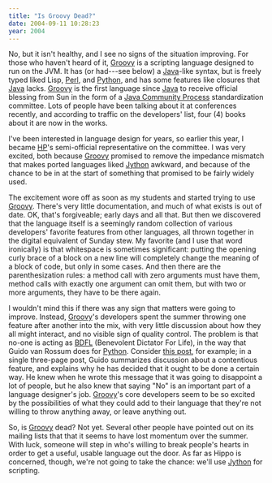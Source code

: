 ```yaml
---
title: "Is Groovy Dead?"
date: 2004-09-11 10:28:23
year: 2004
---
```

No, but it isn't healthy, and I see no signs of the situation improving.  For those who haven't heard of it, <a href="http://groovy.codehaus.org/">Groovy</a> is a scripting language designed to run on the JVM.  It has (or had---see below) a <a href="http://java.sun.com">Java</a>-like syntax, but is freely typed liked Lisp, <a href="http://www.perl.org">Perl</a>, and <a href="http://www.python.org">Python</a>, and has some features like closures that <a href="http://java.sun.com">Java</a> lacks.  <a href="http://groovy.codehaus.org">Groovy</a> is the first language since <a href="http://java.sun.com">Java</a> to receive official blessing from Sun in the form of a <a href="http://www.jcp.org">Java Community Process</a> standardization committee.  Lots of people have been talking about it at conferences recently, and according to traffic on the developers' list, four (4) books about it are now in the works.

I've been interested in language design for years, so earlier this year, I became <a href="http://www.hp.com">HP</a>'s semi-official representative on the committee.  I was very excited, both because <a href="http://groovy.codehaus.org">Groovy</a> promised to remove the impedance mismatch that makes ported languages liked <a href="http://www.jython.org">Jython</a> awkward, and because of the chance to be in at the start of something that promised to be fairly widely used.

The excitement wore off as soon as my students and started trying to use <a href="http://groovy.codehaus.org">Groovy</a>.  There's very little documentation, and much of what exists is out of date.  OK, that's forgiveable; early days and all that.  But then we discovered that the language itself is a seemingly random collection of various developers' favorite features from other languages, all thrown together in the digital equivalent of Sunday stew.  My favorite (and I use that word ironically) is that whitespace is sometimes significant: putting the opening curly brace of a block on a new line will completely change the meaning of a block of code, but only in some cases.  And then there are the parenthesization rules: a method call with zero arguments must have them, method calls with exactly one argument can omit them, but with two or more arguments, they have to be there again.

I wouldn't mind this if there was any sign that matters were going to improve.  Instead, <a href="http://groovy.codehaus.org">Groovy</a>'s developers spent the summer throwing one feature after another into the mix, with very little discussion about how they all might interact, and no visible sign of quality control.  The problem is that no-one is acting as <a href="http://catb.org/~esr/jargon/html/B/BDFL.html">BDFL</a> (Benevolent Dictator For Life), in the way that Guido van Rossum does for <a href="http://www.python.org">Python</a>.  Consider <a href="http://mail.python.org/pipermail/python-dev/2004-September/048518.html">this post</a>, for example; in a single three-page post, Guido summarizes discussion about a contentious feature, and explains why he has decided that it ought to be done a certain way.  He knew when he wrote this message that it was going to disappoint a lot of people, but he also knew that saying "No" is an important part of a language designer's job.  <a href="http://groovy.codehaus.org">Groovy</a>'s core developers seem to be so excited by the possibilities of what they could add to their language that they're not willing to throw anything away, or leave anything out.

So, is <a href="http://groovy.codehaus.org">Groovy</a> dead?  Not yet.  Several other people have pointed out on its mailing lists that that it seems to have lost momentum over the summer.  With luck, someone will step in who's willing to break people's hearts in order to get a useful, usable language out the door.  As far as Hippo is concerned, though, we're not going to take the chance: we'll use <a href="http://www.jython.org">Jython</a> for scripting.
